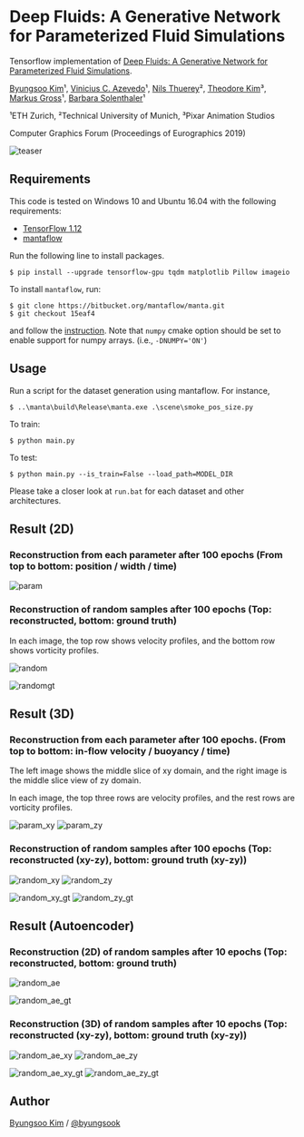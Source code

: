 # Deep Fluids: A Generative Network for Parameterized Fluid Simulations

Tensorflow implementation of [Deep Fluids: A Generative Network for Parameterized Fluid Simulations](http://www.byungsoo.me/project/deep-fluids).

[Byungsoo Kim](http://www.byungsoo.me)¹, [Vinicius C. Azevedo](http://graphics.ethz.ch/~vviniciu/)¹, [Nils Thuerey](https://ge.in.tum.de/)², [Theodore Kim](http://www.tkim.graphics/)³, [Markus Gross](https://graphics.ethz.ch/people/grossm)¹, [Barbara Solenthaler](https://graphics.ethz.ch/~sobarbar/)¹

¹ETH Zurich, ²Technical University of Munich, ³Pixar Animation Studios

Computer Graphics Forum (Proceedings of Eurographics 2019)

![teaser](./asset/teaser.png)

## Requirements

This code is tested on Windows 10 and Ubuntu 16.04 with the following requirements:

<!-- - [anaconda / python3.6](https://www.anaconda.com/download/) (run `conda install python=3.6` for the latest version.) -->
- [TensorFlow 1.12](https://www.tensorflow.org/install/)
- [mantaflow](http://mantaflow.com)

Run the following line to install packages.

    $ pip install --upgrade tensorflow-gpu tqdm matplotlib Pillow imageio

To install `mantaflow`, run:

    $ git clone https://bitbucket.org/mantaflow/manta.git
    $ git checkout 15eaf4
    
and follow the [instruction](http://mantaflow.com/install.html). Note that `numpy` cmake option should be set to enable support for numpy arrays. (i.e., `-DNUMPY='ON'`)

## Usage

Run a script for the dataset generation using mantaflow. For instance,

    $ ..\manta\build\Release\manta.exe .\scene\smoke_pos_size.py

To train:
    
    $ python main.py

To test:
    
    $ python main.py --is_train=False --load_path=MODEL_DIR

Please take a closer look at `run.bat` for each dataset and other architectures.

## Result (2D)

### Reconstruction from each parameter after 100 epochs (From top to bottom: position / width / time)

![param](./asset/param.png)

### Reconstruction of random samples after 100 epochs (Top: reconstructed, bottom: ground truth)

In each image, the top row shows velocity profiles, and the bottom row shows vorticity profiles.

![random](./asset/random.png)

![randomgt](./asset/random_gt.png)

## Result (3D)

### Reconstruction from each parameter after 100 epochs. (From top to bottom: in-flow velocity / buoyancy / time)

The left image shows the middle slice of xy domain, and the right image is the middle slice view of zy domain.

In each image, the top three rows are velocity profiles, and the rest rows are vorticity profiles.

![param_xy](./asset/param_xy.png) ![param_zy](./asset/param_zy.png)

### Reconstruction of random samples after 100 epochs (Top: reconstructed (xy-zy), bottom: ground truth (xy-zy))

![random_xy](./asset/random_xy.png) ![random_zy](./asset/random_zy.png)

![random_xy_gt](./asset/random_xy_gt.png) ![random_zy_gt](./asset/random_zy_gt.png)

## Result (Autoencoder)

### Reconstruction (2D) of random samples after 10 epochs (Top: reconstructed, bottom: ground truth)

![random_ae](./asset/random_ae.png)

![random_ae_gt](./asset/random_ae_gt.png)

### Reconstruction (3D) of random samples after 10 epochs (Top: reconstructed (xy-zy), bottom: ground truth (xy-zy))

![random_ae_xy](./asset/random_ae_xy.png) ![random_ae_zy](./asset/random_ae_zy.png)

![random_ae_xy_gt](./asset/random_ae_xy_gt.png) ![random_ae_zy_gt](./asset/random_ae_zy_gt.png)

## Author

[Byungsoo Kim](http://www.byungsoo.me) / [@byungsook](https://github.com/byungsook)
